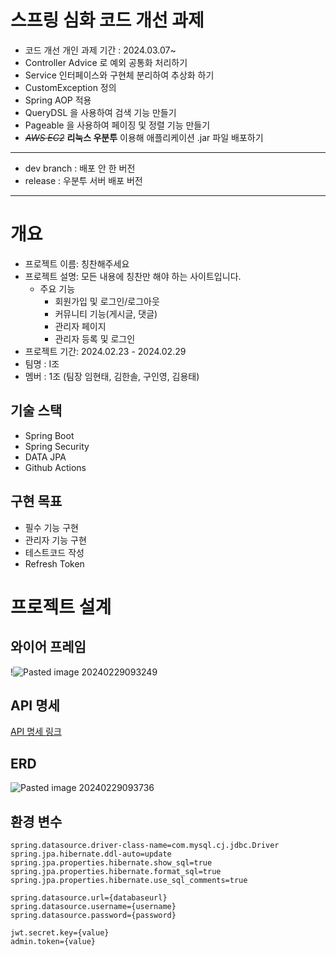 # 스프링 심화 코드 개선 과제

- 코드 개선 개인 과제 기간 : 2024.03.07~
- Controller Advice 로 예외 공통화 처리하기
- Service 인터페이스와 구현체 분리하여 추상화 하기
- CustomException 정의
- Spring AOP 적용
- QueryDSL 을 사용하여 검색 기능 만들기
- Pageable 을 사용하여 페이징 및 정렬 기능 만들기
- _~~AWS EC2~~_ __리눅스 우분투__ 이용해 애플리케이션 .jar 파일 배포하기

---

- dev branch : 배포 안 한 버전
- release : 우분투 서버 배포 버전

---

# 개요

- 프로젝트 이름: 칭찬해주세요
- 프로젝트 설명: 모든 내용에 칭찬만 해야 하는 사이트입니다.
    - 주요 기능
        - 회원가입 및 로그인/로그아웃
        - 커뮤니티 기능(게시글, 댓글)
        - 관리자 페이지
        - 관리자 등록 및 로그인
- 프로젝트 기간: 2024.02.23 - 2024.02.29
- 팀명 : I조
- 멤버 : 1조 (팀장 임현태, 김한솔, 구인영, 김용태)

## 기술 스택

- Spring Boot
- Spring Security
- DATA JPA
- Github Actions

## 구현 목표

- 필수 기능 구현
- 관리자 기능 구현
- 테스트코드 작성
- Refresh Token

# 프로젝트 설계

## 와이어 프레임

!![Pasted image 20240229093249](https://github.com/nbc-ijo/nbc-ijo/assets/135244018/c0f4b1e7-fbc9-47f1-98da-c04e5f57c9ce)

## API 명세

[API 명세 링크](https://teamsparta.notion.site/I-6f97fc62876f42efaba6b433419fc477)

## ERD

![Pasted image 20240229093736](https://github.com/nbc-ijo/nbc-ijo/assets/135244018/c0949346-598c-403e-ad56-22a9e5d47abe)

## 환경 변수

```
spring.datasource.driver-class-name=com.mysql.cj.jdbc.Driver
spring.jpa.hibernate.ddl-auto=update
spring.jpa.properties.hibernate.show_sql=true
spring.jpa.properties.hibernate.format_sql=true
spring.jpa.properties.hibernate.use_sql_comments=true

spring.datasource.url={databaseurl}
spring.datasource.username={username}
spring.datasource.password={password}

jwt.secret.key={value}
admin.token={value}
```

